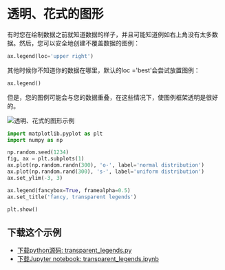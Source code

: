 # 透明、花式的图形

有时您在绘制数据之前就知道数据的样子，并且可能知道例如右上角没有太多数据。然后，您可以安全地创建不覆盖数据的图例：

```python
ax.legend(loc='upper right')
```

其他时候你不知道你的数据在哪里，默认的loc ='best'会尝试放置图例：

```python
ax.legend()
```

但是，您的图例可能会与您的数据重叠，在这些情况下，使图例框架透明是很好的。

![透明、花式的图形示例](https://matplotlib.org/_images/sphx_glr_transparent_legends_001.png)

```python
import matplotlib.pyplot as plt
import numpy as np

np.random.seed(1234)
fig, ax = plt.subplots(1)
ax.plot(np.random.randn(300), 'o-', label='normal distribution')
ax.plot(np.random.rand(300), 's-', label='uniform distribution')
ax.set_ylim(-3, 3)

ax.legend(fancybox=True, framealpha=0.5)
ax.set_title('fancy, transparent legends')

plt.show()
```

## 下载这个示例
            
- [下载python源码: transparent_legends.py](https://matplotlib.org/_downloads/transparent_legends.py)
- [下载Jupyter notebook: transparent_legends.ipynb](https://matplotlib.org/_downloads/transparent_legends.ipynb)